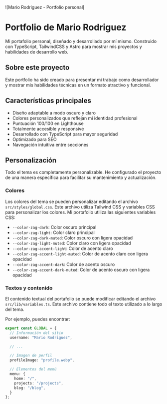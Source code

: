 ![Mario Rodriguez - Portfolio personal]

# Portfolio de Mario Rodriguez

Mi portafolio personal, diseñado y desarrollado por mí mismo. Construido con TypeScript, TailwindCSS y Astro para mostrar mis proyectos y habilidades de desarrollo web.

## Sobre este proyecto

Este portfolio ha sido creado para presentar mi trabajo como desarrollador y mostrar mis habilidades técnicas en un formato atractivo y funcional.

## Características principales

- Diseño adaptable a modo oscuro y claro
- Colores personalizados que reflejan mi identidad profesional
- Puntuación 100/100 en Lighthouse
- Totalmente accesible y responsive
- Desarrollado con TypeScript para mayor seguridad
- Optimizado para SEO
- Navegación intuitiva entre secciones

## Personalización

Todo el tema es completamente personalizable. He configurado el proyecto de una manera específica para facilitar su mantenimiento y actualización.

### Colores

Los colores del tema se pueden personalizar editando el archivo `src/styles/global.css`.
Este archivo utiliza Tailwind CSS y variables CSS para personalizar los colores.
Mi portafolio utiliza las siguientes variables CSS:

- `--color-zag-dark`: Color oscuro principal
- `--color-zag-light`: Color claro principal
- `--color-zag-dark-muted`: Color oscuro con ligera opacidad
- `--color-zag-light-muted`: Color claro con ligera opacidad
- `--color-zag-accent-light`: Color de acento claro
- `--color-zag-accent-light-muted`: Color de acento claro con ligera opacidad
- `--color-zag-accent-dark`: Color de acento oscuro
- `--color-zag-accent-dark-muted`: Color de acento oscuro con ligera opacidad

### Textos y contenido

El contenido textual del portafolio se puede modificar editando el archivo `src/lib/variables.ts`.
Este archivo contiene todo el texto utilizado a lo largo del tema.

Por ejemplo, puedes encontrar:

```typescript
export const GLOBAL = {
  // Información del sitio
  username: "Mario Rodriguez",

  // ...

  // Imagen de perfil
  profileImage: "profile.webp",

  // Elementos del menú
  menu: {
    home: "/",
    projects: "/projects",
    blog: "/blog",
  }
};